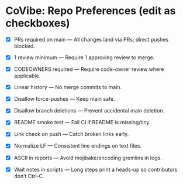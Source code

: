 <!-- status: stub; target: 150+ words -->
# CoVibe: Repo Preferences (edit as checkboxes)
- [x] PRs required on main — All changes land via PRs; direct pushes blocked.
- [x] 1 review minimum — Require 1 approving review to merge.
- [x] CODEOWNERS required — Require code-owner review where applicable.
- [x] Linear history — No merge commits to main.
- [x] Disallow force-pushes — Keep main safe.
- [x] Disallow branch deletions — Prevent accidental main deletion.
- [x] README smoke test — Fail CI if README is missing/tiny.
- [x] Link check on push — Catch broken links early.
- [x] Normalize LF — Consistent line endings on text files.
- [x] ASCII in reports — Avoid mojibake/encoding gremlins in logs.
- [x] Wait notes in scripts — Long steps print a heads-up so contributors don’t Ctrl-C.


